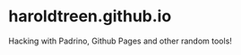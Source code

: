 haroldtreen.github.io
=====================

Hacking with Padrino, Github Pages and other random tools!
